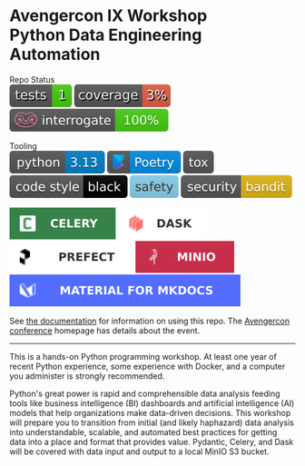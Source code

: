 # Avengercon IX Workshop <br> Python Data Engineering Automation

Repo Status </br>
![Tests](docs/badges/tests.svg)
![Coverage](docs/badges/coverage.svg)
![Interrogate](docs/badges/interrogate_badge.svg)
<!---
Update the CI status to your repo's project name!
https://docs.github.com/en/actions/monitoring-and-troubleshooting-workflows/adding-a-workflow-status-badge
https://docs.gitlab.com/ee/user/project/badges.html#view-the-url-of-pipeline-badges
-->

Tooling </br>
![Python](docs/badges/python313.svg)
[![Poetry](docs/badges/poetry.svg)](https://python-poetry.org/)
[![Tox](docs/badges/tox.svg)](https://tox.wiki/)
[![Black](docs/badges/black.svg)](https://black.readthedocs.io/en/stable/)
[![Safety](docs/badges/safety.svg)](https://github.com/pyupio/safety)
[![Bandit](docs/badges/bandit.svg)](https://github.com/PyCQA/bandit)

[![Celery](docs/badges/celery.svg)](https://docs.celeryq.dev/en/stable/getting-started/introduction.html)
[![Dask](docs/badges/dask.svg)](https://www.dask.org/)
[![Prefect](docs/badges/prefect.svg)](https://www.prefect.io//)
[![MinIO](docs/badges/minio.svg)](https://min.io/)
[![mkdocs-material](docs/badges/mkdocs-material.svg)](https://squidfunk.github.io/mkdocs-material/)

See [the documentation](https://brent-stone.github.io/avengercon_2025/) for information
on using this repo. The [Avengercon conference](https://avengercon.com/)
homepage has details about the event.

---
This is a hands-on Python programming workshop. At least one year of recent Python
experience, some experience with Docker, and a computer you administer is strongly
recommended.

Python's great power is rapid and comprehensible data analysis feeding tools like 
business intelligence (BI) dashboards and artificial intelligence (AI) models that help 
organizations make data-driven decisions. This workshop will prepare you to transition 
from initial (and likely haphazard) data analysis into understandable, scalable, and 
automated best practices for getting data into a place and format that provides value. 
Pydantic, Celery, and Dask will be covered with data input and output to a local MinIO 
S3 bucket.

